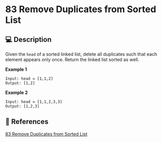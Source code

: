 # 83 Remove Duplicates from Sorted List

## 💻 Description

Given the `head` of a sorted linked list, delete all duplicates such that each element appears only once. Return the linked list sorted as well.

**Example 1**

```
Input: head = [1,1,2]
Output: [1,2]
```

**Example 2**

```
Input: head = [1,1,2,3,3]
Output: [1,2,3]
```

## 🔗 References

[83 Remove Duplicates from Sorted List](https://leetcode.com/problems/remove-duplicates-from-sorted-list/description/)

<!-- [83 Remove Duplicates from Sorted List explained by ]() -->
